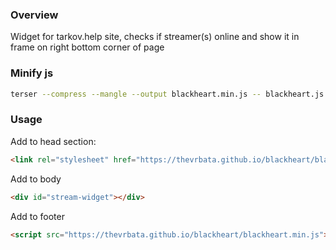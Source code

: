 ### Overview
Widget for tarkov.help site, checks if streamer(s) online and show it in frame on right bottom corner of page

### Minify js
```bash
terser --compress --mangle --output blackheart.min.js -- blackheart.js
```

### Usage
Add to head section:
```html
<link rel="stylesheet" href="https://thevrbata.github.io/blackheart/blackheart.css">
```
Add to body
```html
<div id="stream-widget"></div>
```
Add to footer
```html
<script src="https://thevrbata.github.io/blackheart/blackheart.min.js"></script>
```
